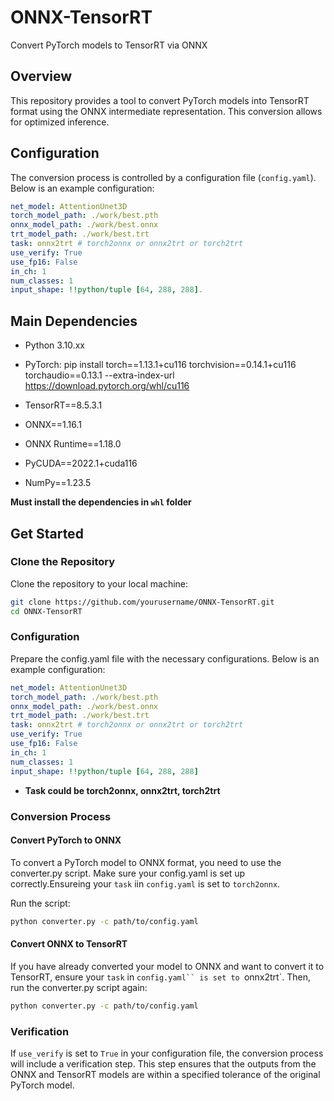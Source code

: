 # ONNX-TensorRT
Convert PyTorch models to TensorRT via ONNX

## Overview
This repository provides a tool to convert PyTorch models into TensorRT format using the ONNX intermediate representation. This conversion allows for optimized inference.

## Configuration
The conversion process is controlled by a configuration file (`config.yaml`). Below is an example configuration:

```yaml
net_model: AttentionUnet3D
torch_model_path: ./work/best.pth
onnx_model_path: ./work/best.onnx
trt_model_path: ./work/best.trt
task: onnx2trt # torch2onnx or onnx2trt or torch2trt
use_verify: True
use_fp16: False 
in_ch: 1
num_classes: 1
input_shape: !!python/tuple [64, 288, 288].
```

## Main Dependencies
- Python 3.10.xx
- PyTorch: pip install torch==1.13.1+cu116 torchvision==0.14.1+cu116 torchaudio==0.13.1 --extra-index-url https://download.pytorch.org/whl/cu116

- TensorRT==8.5.3.1
- ONNX==1.16.1
- ONNX Runtime==1.18.0
- PyCUDA==2022.1+cuda116
- NumPy==1.23.5

**Must install the dependencies in `whl` folder**


## Get Started
### Clone the Repository
Clone the repository to your local machine:
```bash
git clone https://github.com/yourusername/ONNX-TensorRT.git
cd ONNX-TensorRT
```
### Configuration
Prepare the config.yaml file with the necessary configurations. Below is an example configuration:
```yaml
net_model: AttentionUnet3D         
torch_model_path: ./work/best.pth
onnx_model_path: ./work/best.onnx
trt_model_path: ./work/best.trt
task: onnx2trt # torch2onnx or onnx2trt or torch2trt
use_verify: True
use_fp16: False
in_ch: 1
num_classes: 1
input_shape: !!python/tuple [64, 288, 288]
```
- **Task could be torch2onnx, onnx2trt, torch2trt**

### Conversion Process
#### Convert PyTorch to ONNX
To convert a PyTorch model to ONNX format, you need to use the converter.py script. Make sure your config.yaml is set up correctly.Ensureing your `task` iin `config.yaml` is set to `torch2onnx`.

Run the script:
```bash
python converter.py -c path/to/config.yaml
```
#### Convert ONNX to TensorRT
If you have already converted your model to ONNX and want to convert it to TensorRT, ensure your `task` in `config.yaml`` is set to `onnx2trt`. Then, run the converter.py script again:
```bash
python converter.py -c path/to/config.yaml
```

### Verification
If `use_verify` is set to `True` in your configuration file, the conversion process will include a verification step. This step ensures that the outputs from the ONNX and TensorRT models are within a specified tolerance of the original PyTorch model.
